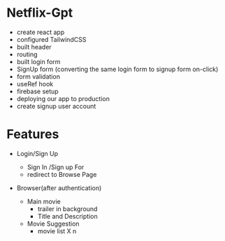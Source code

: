 # Netflix-Gpt

- create react app
- configured TailwindCSS
- built header
- routing
- built login form
- SignUp form (converting the same login form to signup form on-click)
- form validation
- useRef hook
- firebase setup
- deploying our app to production
- create signup user account

# Features

- Login/Sign Up

  - Sign In /Sign up For
  - redirect to Browse Page

- Browser(after authentication)
  - Main movie
    - trailer in background
    - Title and Description
  - Movie Suggestion
    - movie list X n
